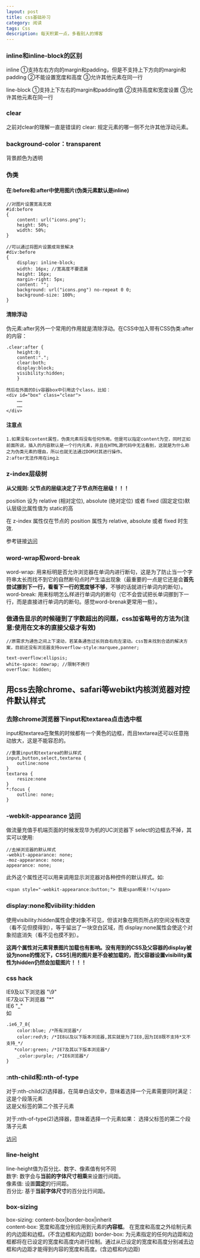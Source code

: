 ```yaml
---
layout: post
title: css基础补习
category: 阅读
tags: Css
description: 每天积累一点，多看别人的博客
---
```


### inline和inline-block的区别
inline
①支持左右方向的margin和padding，但是不支持上下方向的margin和padding
②不能设置宽度和高度
③允许其他元素在同一行

line-block
①支持上下左右的margin和padding值
②支持高度和宽度设置
③允许其他元素在同一行

### clear
之前对clear的理解一直是错误的
clear: 规定元素的哪一侧不允许其他浮动元素。

### background-color：transparent
背景颜色为透明

### 伪类
#### 在:before和:after中使用图片(伪类元素默认是inline)
	
	//对图片设置宽高无效
	#id:before
	{
   		content: url("icons.png");
    	height: 50%;
    	width: 50%;
	}
	
	//可以通过将图片设置成背景解决
	#div:before
	{
    	display: inline-block;
    	width: 16px; //宽高度不要遗漏
    	height: 16px;
    	margin-right: 5px;
    	content: "";
    	background: url("icons.png") no-repeat 0 0;
    	background-size: 100%;
	}
	
#### 清除浮动
伪元素:after另外一个常用的作用就是清除浮动。在CSS中加入带有CSS伪类:after的内容：    
	
	.clear:after {
  		height:0;   
  		content:".";   
  		clear:both;   
  		display:block;   
  		visibility:hidden;   
		}

    然后在外面的Div容器box中引用这个class，比如：  
	<div id="box" class="clear">
  		……
  		……
  	</div>
  	
#### 注意点
	1.如果没有content属性，伪类元素将没有任何作用。但是可以指定content为空，同时正如前面所说，插入的内容默认是一个行内元素，并且在HTML源代码中无法看到，这就是为什么称之为伪类元素的理由，所以也就无法通过DOM对其进行操作。  
	2:after无法作用在img上
	
### z-index层级树
**从父规则: 父节点的层级决定了子节点所在层级！！！**    

position 设为 relative (相对定位), absolute (绝对定位) 或者 fixed (固定定位)默认层级比属性值为 static的高  

在 z-index 属性仅在节点的 position 属性为 relative, absolute 或者 fixed 时生效.

参考链接[访问](http://www.neoease.com/css-z-index-property-and-layering-tree/)

### word-wrap和word-break
word-wrap: 用来标明是否允许浏览器在单词内进行断句，这是为了防止当一个字符串太长而找不到它的自然断句点时产生溢出现象（最重要的一点是它还是会**首先尝试挪到下一行，看看下一行的宽度够不够**，不够的话就进行单词内的断句）。  
word-break: 用来标明怎么样进行单词内的断句（它不会尝试把长单词挪到下一行，而是直接进行单词内的断句。感觉word-brenak更常用一些）。

### 做通告显示的时候碰到了字数超出的问题，css加省略号的方法为(注意:使用在文本的直接父级才有效)
	
	//原需求为通告之间上下滚动，若某条通告过长则自右向左滚动。css暂未找到合适的解决方案，目前还没有浏览器支持overflow-style:marquee,panner;
	
	text-overflow:ellipsis; 
	white-space: nowrap; //限制不换行	
	overflow: hidden;
	
## 用css去除chrome、safari等webikt内核浏览器对控件默认样式
### 去除chrome浏览器下input和textarea点击选中框

input和textarea在聚焦的时候都有一个黄色的边框，而且textarea还可以任意拖动放大，这是不能容忍的。

	//重置input和textarea的默认样式
	input,button,select,textarea {
		outline:none
	}
	textarea {
		resize:none
	}
	*:focus {
		outline: none;
	}
### -webkit-appearance [访问](http://www.w3cplus.com/css3/changing-appearance-of-element-with-css3.html)

做流量充值手机端页面的时候发现华为机的UC浏览器下 select的边框去不掉，其实可以使用:

	//去掉浏览器的默认样式
	-webkit-appearance: none; 
	-moz-appearance: none;
	appearance: none;

此外这个属性还可以用来调用显示浏览器对各种控件的默认样式。如:

	<span style="-webkit-appearance:button;"> 我是span啊亲!!</span>
	
### display:none和viibility:hidden
使用visibility:hidden属性会使对象不可见，但该对象在网页所占的空间没有改变（看不见但摸得到），等于留出了一块空白区域，而 display:none属性会使这个对象彻底消失（看不见也摸不到）。  

**这两个属性对元素背景图片加载也有影响。没有用到的CSS及父容器的display被设为none的情况下，CSS引用的图片是不会被加载的，而父容器设置visibility属性为hidden仍然会加载图片！！！**

### css hack
IE9及以下浏览器 "\9"  
IE7及以下浏览器 "\*"  
IE6 "\_"  
如

	.ie6_7_8{
    	color:blue; /*所有浏览器*/
    	color:red\9; /*IE8以及以下版本浏览器,其实就是为了IE8,因为IE8既不支持*又不支持_*/
       *color:green; /*IE7及其以下版本浏览器*/
   		_color:purple; /*IE6浏览器*/
	}

### :nth-child和:nth-of-type

对于:nth-child(2)选择器，在简单白话文中，意味着选择一个元素需要同时满足：  
这是个段落元素  
这是父标签的第二个孩子元素  

对于:nth-of-type(2)选择器，意味着选择一个元素如果：
选择父标签的第二个段落子元素

[访问](http://www.zhangxinxu.com/wordpress/2011/06/css3%E9%80%89%E6%8B%A9%E5%99%A8nth-child%E5%92%8Cnth-of-type%E4%B9%8B%E9%97%B4%E7%9A%84%E5%B7%AE%E5%BC%82/)

### line-height
line-height值为百分比、数字、像素值有何不同  
数字: 数字会与**当前的字体尺寸相乘**来设置行间距。  
像素值: 设置**固定**的行间距。  
百分比: 基于**当前字体尺寸**的百分比行间距。 

### box-sizing
box-sizing: content-box|border-box|inherit    
content-box: 宽度和高度分别应用到元素的**内容框**。
在宽度和高度之外绘制元素的内边距和边框。(不含边框和内边距) 
border-box: 为元素指定的任何内边距和边框都将在已设定的宽度和高度内进行绘制。通过从已设定的宽度和高度分别减去边框和内边距才能得到内容的宽度和高度。(含边框和内边距)

